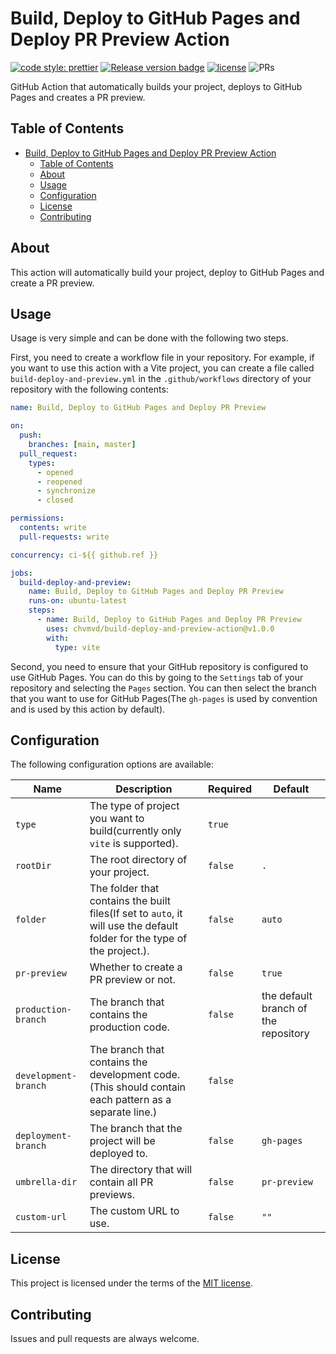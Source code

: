 # Build, Deploy to GitHub Pages and Deploy PR Preview Action

[![code style: prettier](https://img.shields.io/badge/code_style-prettier-ff69b4.svg?style=flat-square)](https://github.com/prettier/prettier)
[![Release version badge](https://img.shields.io/github/v/release/chvmvd/build-deploy-and-preview-action.svg?logo=github)](https://github.com/chvmvd/build-deploy-and-preview-action/releases)
[![license](https://img.shields.io/badge/license-MIT-informational.svg)](LICENSE)
![PRs](https://img.shields.io/badge/PRs-welcome-brightgreen.svg)

GitHub Action that automatically builds your project, deploys to GitHub Pages and creates a PR preview.

## Table of Contents

- [Build, Deploy to GitHub Pages and Deploy PR Preview Action](#build-deploy-to-github-pages-and-deploy-pr-preview-action)
  - [Table of Contents](#table-of-contents)
  - [About](#about)
  - [Usage](#usage)
  - [Configuration](#configuration)
  - [License](#license)
  - [Contributing](#contributing)

## About

This action will automatically build your project, deploy to GitHub Pages and create a PR preview.

## Usage

Usage is very simple and can be done with the following two steps.

First, you need to create a workflow file in your repository. For example, if you want to use this action with a Vite project, you can create a file called `build-deploy-and-preview.yml` in the `.github/workflows` directory of your repository with the following contents:

```yaml
name: Build, Deploy to GitHub Pages and Deploy PR Preview

on:
  push:
    branches: [main, master]
  pull_request:
    types:
      - opened
      - reopened
      - synchronize
      - closed

permissions:
  contents: write
  pull-requests: write

concurrency: ci-${{ github.ref }}

jobs:
  build-deploy-and-preview:
    name: Build, Deploy to GitHub Pages and Deploy PR Preview
    runs-on: ubuntu-latest
    steps:
      - name: Build, Deploy to GitHub Pages and Deploy PR Preview
        uses: chvmvd/build-deploy-and-preview-action@v1.0.0
        with:
          type: vite
```

Second, you need to ensure that your GitHub repository is configured to use GitHub Pages. You can do this by going to the `Settings` tab of your repository and selecting the `Pages` section. You can then select the branch that you want to use for GitHub Pages(The `gh-pages` is used by convention and is used by this action by default).

## Configuration

The following configuration options are available:

| Name                 | Description                                                                                                              | Required | Default                              |
| -------------------- | ------------------------------------------------------------------------------------------------------------------------ | -------- | ------------------------------------ |
| `type`               | The type of project you want to build(currently only `vite` is supported).                                               | `true`   |                                      |
| `rootDir`            | The root directory of your project.                                                                                      | `false`  | `.`                                  |
| `folder`             | The folder that contains the built files(If set to `auto`, it will use the default folder for the type of the project.). | `false`  | `auto`                               |
| `pr-preview`         | Whether to create a PR preview or not.                                                                                   | `false`  | `true`                               |
| `production-branch`  | The branch that contains the production code.                                                                            | `false`  | the default branch of the repository |
| `development-branch` | The branch that contains the development code.(This should contain each pattern as a separate line.)                     | `false`  |                                      |
| `deployment-branch`  | The branch that the project will be deployed to.                                                                         | `false`  | `gh-pages`                           |
| `umbrella-dir`       | The directory that will contain all PR previews.                                                                         | `false`  | `pr-preview`                         |
| `custom-url`         | The custom URL to use.                                                                                                   | `false`  | `""`                                 |

## License

This project is licensed under the terms of the [MIT license](LICENSE).

## Contributing

Issues and pull requests are always welcome.
